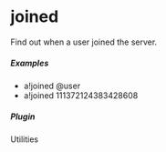 # joined 

Find out when a user joined the server.
			

##### Examples

* a!joined  @user
* a!joined  111372124383428608


##### Plugin
Utilities